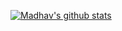 [![Madhav's github stats](https://github-readme-stats.vercel.app/api?username=madhavpruthi&count_private=true&show_icons=true&theme=radical&include_all_commits=true)](https://github.com/madhavpruthi)

<!--
**MadhavPruthi/madhavpruthi** is a ✨ _special_ ✨ repository because its `README.md` (this file) appears on your GitHub profile.

Here are some ideas to get you started:

- 🔭 I’m currently working on ...
- 🌱 I’m currently learning ...
- 👯 I’m looking to collaborate on ...
- 🤔 I’m looking for help with ...
- 💬 Ask me about ...
- 📫 How to reach me: ...
- 😄 Pronouns: ...
- ⚡ Fun fact: ...
-->
